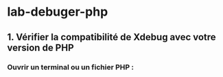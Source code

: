 # lab-debuger-php
## 1. Vérifier la compatibilité de Xdebug avec votre version de PHP

### Ouvrir un terminal ou un fichier PHP :
<?php phpinfo(); ?>
